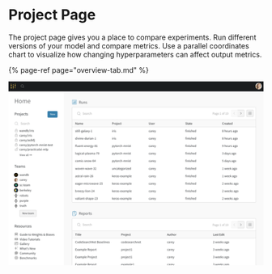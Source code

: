 # Project Page

The project page gives you a place to compare experiments. Run different versions of your model and compare metrics. Use a parallel coordinates chart to visualize how changing hyperparameters can affect output metrics.

{% page-ref page="overview-tab.md" %}

![](../../../.gitbook/assets/image%20%2828%29.png)



